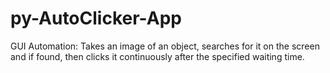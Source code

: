 # py-AutoClicker-App
GUI Automation: Takes an image of an object, searches for it on the screen and if found, then clicks it continuously after the specified waiting time.
